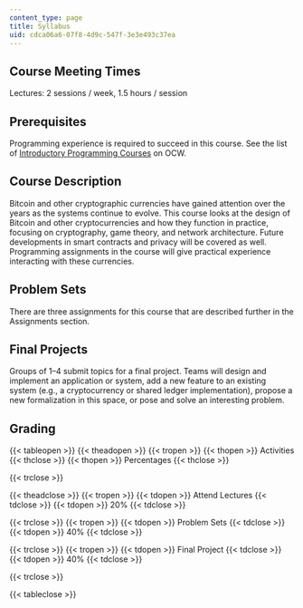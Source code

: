 ```yaml
---
content_type: page
title: Syllabus
uid: cdca06a6-07f8-4d9c-547f-3e3e493c37ea
---
```


Course Meeting Times
--------------------

Lectures: 2 sessions / week, 1.5 hours / session

Prerequisites
-------------

Programming experience is required to succeed in this course. See the list of [Introductory Programming Courses](http://ocw2.mit.edu/courses/intro-programming/) on OCW.

Course Description
------------------

Bitcoin and other cryptographic currencies have gained attention over the years as the systems continue to evolve. This course looks at the design of Bitcoin and other cryptocurrencies and how they function in practice, focusing on cryptography, game theory, and network architecture. Future developments in smart contracts and privacy will be covered as well. Programming assignments in the course will give practical experience interacting with these currencies.

Problem Sets
------------

There are three assignments for this course that are described further in the Assignments section.

Final Projects
--------------

Groups of 1–4 submit topics for a final project. Teams will design and implement an application or system, add a new feature to an existing system (e.g., a cryptocurrency or shared ledger implementation), propose a new formalization in this space, or pose and solve an interesting problem.

Grading
-------

{{< tableopen >}}
{{< theadopen >}}
{{< tropen >}}
{{< thopen >}}
Activities
{{< thclose >}}
{{< thopen >}}
Percentages
{{< thclose >}}

{{< trclose >}}

{{< theadclose >}}
{{< tropen >}}
{{< tdopen >}}
Attend Lectures
{{< tdclose >}}
{{< tdopen >}}
20%
{{< tdclose >}}

{{< trclose >}}
{{< tropen >}}
{{< tdopen >}}
Problem Sets
{{< tdclose >}}
{{< tdopen >}}
40%
{{< tdclose >}}

{{< trclose >}}
{{< tropen >}}
{{< tdopen >}}
Final Project
{{< tdclose >}}
{{< tdopen >}}
40%
{{< tdclose >}}

{{< trclose >}}

{{< tableclose >}}